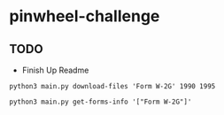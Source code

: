# pinwheel-challenge
## TODO
- Finish Up Readme

```
python3 main.py download-files 'Form W-2G' 1990 1995
```

```
python3 main.py get-forms-info '["Form W-2G"]'
```
